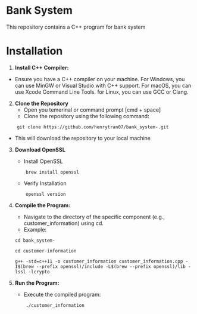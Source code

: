 
# Bank System

This repository contains a C++ program for bank system 

# Installation 

1. **Install C++ Compiler:** 
- Ensure you have a C++ compiler on your machine. For Windows, you can use MinGW or Visual Studio with C++ support. For macOS, you can use Xcode Command Line Tools. for Linux, you can use GCC or Clang. 

2. **Clone the Repository**
    - Open you temerinal or command prompt [cmd + space]
    - Clone the repository using the following command: 
```
    git clone https://github.com/henrytran07/bank_system-.git
```
     
- This will download the repository to your local machine

3. **Download OpenSSL**
    - Install OpenSSL 
    ```
        brew install openssl
    ```
    - Verify Installation
    ```
        openssl version
    ```
4. **Compile the Program:**
    - Navigate to the directory of the specific component (e.g.,    customer_information) using cd.
    - Example: 
    ```
    cd bank_system-

    cd customer-information

    g++ -std=c++11 -o customer_information customer_information.cpp -I$(brew --prefix openssl)/include -L$(brew --prefix openssl)/lib -lssl -lcrypto

    ```

5. **Run the Program:**
    - Execute the compiled program:
    ```
        ./customer_information
    ```
